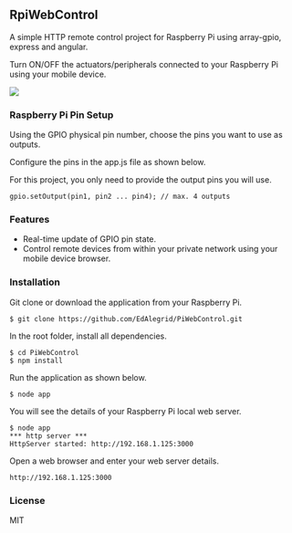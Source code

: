 ## RpiWebControl

A simple HTTP remote control project for Raspberry Pi using array-gpio, express and angular.

Turn ON/OFF the actuators/peripherals connected to your Raspberry Pi using your mobile device.

![](https://github.com/EdoLabWorks/ximgs/blob/master/raspberry-remote1.png)

### Raspberry Pi Pin Setup

Using the GPIO physical pin number, choose the pins you want to use as outputs.

Configure the pins in the app.js file as shown below.

For this project, you only need to provide the output pins you will use.

~~~~
gpio.setOutput(pin1, pin2 ... pin4); // max. 4 outputs
~~~~


### Features

- Real-time update of GPIO pin state.
- Control remote devices from within your private network using your mobile device browser.  

### Installation 

Git clone or download the application from your Raspberry Pi.
```console
$ git clone https://github.com/EdAlegrid/PiWebControl.git
```

In the root folder, install all dependencies.
```console
$ cd PiWebControl
$ npm install
```

Run the application as shown below. 
```console
$ node app
```

You will see the details of your Raspberry Pi local web server.
```console
$ node app
*** http server ***
HttpServer started: http://192.168.1.125:3000
```

Open a web browser and enter your web server details.
```console
http://192.168.1.125:3000
```

### License

MIT
